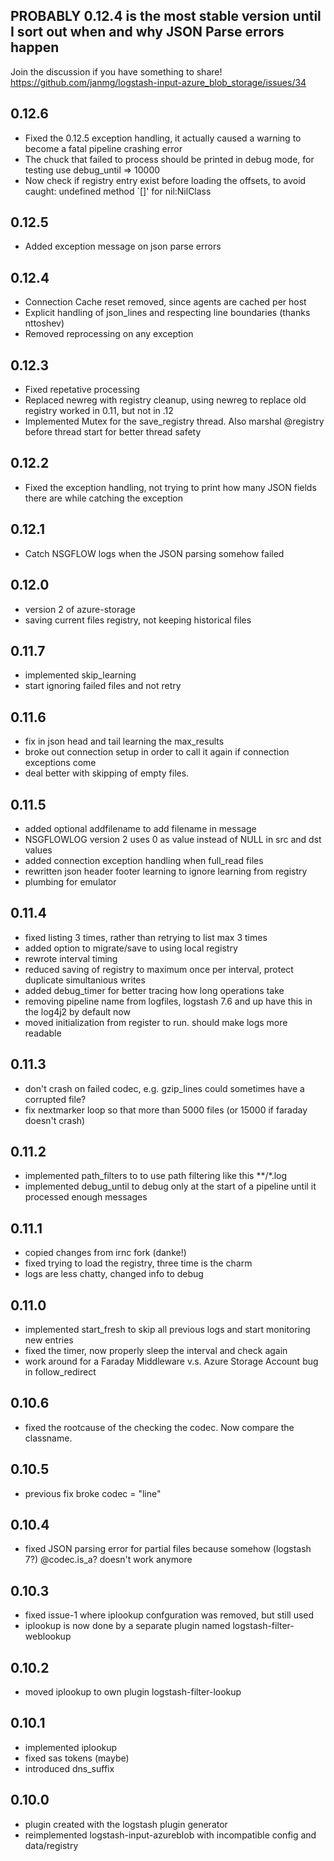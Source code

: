 ## PROBABLY 0.12.4 is the most stable version until I sort out when and why JSON Parse errors happen
Join the discussion if you have something to share!
https://github.com/janmg/logstash-input-azure_blob_storage/issues/34


## 0.12.6
  - Fixed the 0.12.5 exception handling, it actually caused a warning to become a fatal pipeline crashing error
  - The chuck that failed to process should be printed in debug mode, for testing use debug_until => 10000 
  - Now check if registry entry exist before loading the offsets, to avoid caught: undefined method `[]' for nil:NilClass

## 0.12.5
  - Added exception message on json parse errors

## 0.12.4
  - Connection Cache reset removed, since agents are cached per host
  - Explicit handling of json_lines and respecting line boundaries (thanks nttoshev)
  - Removed reprocessing on any exception

## 0.12.3
  - Fixed repetative processing
  - Replaced newreg with registry cleanup, using newreg to replace old registry worked in 0.11, but not in .12
  - Implemented Mutex for the save_registry thread. Also marshal @registry before thread start for better thread safety

## 0.12.2
  - Fixed the exception handling, not trying to print how many JSON fields there are while catching the exception

## 0.12.1
  - Catch NSGFLOW logs when the JSON parsing somehow failed

## 0.12.0
  - version 2 of azure-storage
  - saving current files registry, not keeping historical files

## 0.11.7
  - implemented skip_learning
  - start ignoring failed files and not retry

## 0.11.6
  - fix in json head and tail learning the max_results
  - broke out connection setup in order to call it again if connection exceptions come
  - deal better with skipping of empty files.

## 0.11.5
  - added optional addfilename to add filename in message
  - NSGFLOWLOG version 2 uses 0 as value instead of NULL in src and dst values
  - added connection exception handling when full_read files
  - rewritten json header footer learning to ignore learning from registry  
  - plumbing for emulator

## 0.11.4
  - fixed listing 3 times, rather than retrying to list max 3 times
  - added option to migrate/save to using local registry
  - rewrote interval timing
  - reduced saving of registry to maximum once per interval, protect duplicate simultanious writes
  - added debug_timer for better tracing how long operations take
  - removing pipeline name from logfiles, logstash 7.6 and up have this in the log4j2 by default now
  - moved initialization from register to run. should make logs more readable

## 0.11.3
  - don't crash on failed codec, e.g. gzip_lines could sometimes have a corrupted file?
  - fix nextmarker loop so that more than 5000 files (or 15000 if faraday doesn't crash) 

## 0.11.2
  - implemented path_filters to to use path filtering like this **/*.log
  - implemented debug_until to debug only at the start of a pipeline until it processed enough messages

## 0.11.1
  - copied changes from irnc fork (danke!)
  - fixed trying to load the registry, three time is the charm
  - logs are less chatty, changed info to debug

## 0.11.0
  - implemented start_fresh to skip all previous logs and start monitoring new entries
  - fixed the timer, now properly sleep the interval and check again
  - work around for a Faraday Middleware v.s. Azure Storage Account bug in follow_redirect

## 0.10.6
  - fixed the rootcause of the checking the codec. Now compare the classname.

## 0.10.5
  - previous fix broke codec = "line"

## 0.10.4
  - fixed JSON parsing error for partial files because somehow (logstash 7?) @codec.is_a? doesn't work anymore

## 0.10.3
  - fixed issue-1 where iplookup confguration was removed, but still used 
  - iplookup is now done by a separate plugin named logstash-filter-weblookup

## 0.10.2
  - moved iplookup to own plugin logstash-filter-lookup

## 0.10.1
  - implemented iplookup
  - fixed sas tokens (maybe)
  - introduced dns_suffix

## 0.10.0
  - plugin created with the logstash plugin generator
  - reimplemented logstash-input-azureblob with incompatible config and data/registry
